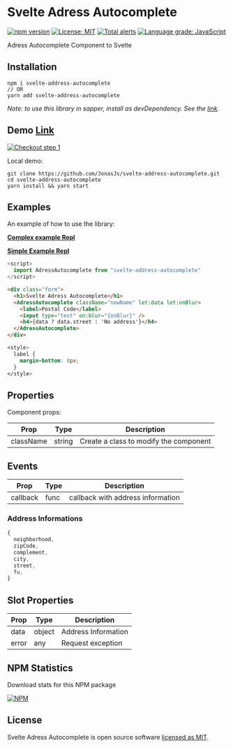 # Svelte Adress Autocomplete

[![npm version](https://badge.fury.io/js/svelte-address-autocomplete.svg)](https://www.npmjs.com/package/svelte-address-autocomplete)
[![License: MIT](https://img.shields.io/badge/License-MIT-yellow.svg)](https://github.com/JonasJs/svelte-address-autocomplete/blob/master/LICENSE)
[![Total alerts](https://img.shields.io/lgtm/alerts/g/JonasJs/svelte-address-autocomplete.svg?logo=lgtm&logoWidth=18)](https://lgtm.com/projects/g/JonasJs/svelte-address-autocomplete/alerts/)
[![Language grade: JavaScript](https://img.shields.io/lgtm/grade/javascript/g/JonasJs/svelte-address-autocomplete.svg?logo=lgtm&logoWidth=18)](https://lgtm.com/projects/g/JonasJs/svelte-address-autocomplete/context:javascript)

Adress Autocomplete Component to Svelte

## Installation

```
npm i svelte-address-autocomplete
// OR
yarn add svelte-address-autocomplete  
```

<em>Note: to use this library in sapper, install as devDependency. See the [link](https://github.com/sveltejs/sapper-template#using-external-components).</em>

## Demo [Link](https://svelte-address-autocomplete.now.sh/)

[![Checkout step 1](https://user-images.githubusercontent.com/11879767/81888697-4685a800-9578-11ea-8dee-5514da205eb8.png)](https://svelte-address-autocomplete.now.sh/)

Local demo:

```
git clone https://github.com/JonasJs/svelte-address-autocomplete.git
cd svelte-address-autocomplete
yarn install && yarn start
```

## Examples

An example of how to use the library:

**[Complex example Repl](https://svelte.dev/repl/7bcbc763ca264c3cb9eb2a3ac790b705?version=3.22.2)**

**[Simple Example Repl](https://svelte.dev/repl/14fe0372c4c14fb6aebf4cb7092b8063?version=3.22.2)**

```js
<script>
  import AdressAutocomplete from "svelte-address-autocomplete"
</script>
```

```html
<div class="form">
  <h1>Svelte Adress Autocomplete</h1>
  <AdressAutocomplete className="newName" let:data let:onBlur>
    <label>Postal Code</label>
    <input type="text" on:blur="{onBlur}" />
    <h4>{data ? data.street : 'No address'}</h4>
  </AdressAutocomplete>
</div>
```

```css
<style>
  label {
    margin-bottom: 8px;
  }
</style>
```

## Properties

Component props:

| Prop      | Type   | Description                            |
| --------- | ------ | -------------------------------------- |
| className | string | Create a class to modify the component |

## Events

| Prop     | Type | Description                       |
| -------- | ---- | --------------------------------- |
| callback | func | callback with address information |

### Address Informations

```js
{
  neighborhood,
  zipCode,
  complement,
  city,
  street,
  fu,
}
```

## Slot Properties

| Prop  | Type   | Description         |
| ----- | ------ | ------------------- |
| data  | object | Address Information |
| error | any    | Request exception   |

## NPM Statistics

Download stats for this NPM package

[![NPM](https://nodei.co/npm/svelte-address-autocomplete.png)](https://nodei.co/npm/svelte-address-autocomplete/)

## License

Svelte Adress Autocomplete is open source software [licensed as MIT](https://github.com/JonasJs/svelte-address-autocomplete/blob/master/LICENSEE).
